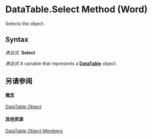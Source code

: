 
# DataTable.Select Method (Word)

Selects the object.


## Syntax

 _表达式_. **Select**

 _表达式_ A variable that represents a **[DataTable](4e6094ea-3d83-6ec0-9788-9d22b884beb2.md)** object.


## 另请参阅


#### 概念


[DataTable Object](4e6094ea-3d83-6ec0-9788-9d22b884beb2.md)
#### 其他资源


[DataTable Object Members](http://msdn.microsoft.com/library/29cbf098-4665-6a5c-024d-b8cfebf22a47%28Office.15%29.aspx)
